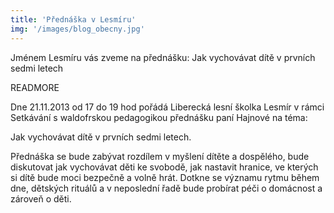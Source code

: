 ```yaml
---
title: 'Přednáška v Lesmíru'
img: '/images/blog_obecny.jpg'
---
```


Jménem Lesmíru vás zveme na přednášku: Jak vychovávat dítě v prvních sedmi letech

READMORE

Dne 21.11.2013 od 17 do 19 hod pořádá Liberecká lesní školka Lesmír v rámci Setkávání s waldofrskou pedagogikou přednášku paní Hajnové na téma: 

Jak vychovávat dítě v prvních sedmi letech. 

Přednáška se bude zabývat rozdílem v myšlení dítěte a dospělého, bude diskutovat jak vychovávat děti ke svobodě, jak nastavit hranice, ve kterých si dítě bude moci bezpečně a volně hrát. Dotkne se významu rytmu během dne, dětských rituálů a v neposlední řadě bude probírat péči o domácnost a zároveň o děti.
